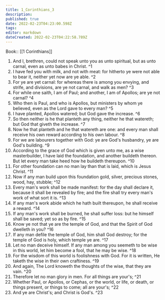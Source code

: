 ```yaml
---
title: 1_Corinthians_3
description: 
published: true
date: 2022-02-23T04:23:00.598Z
tags: 
editor: markdown
dateCreated: 2022-02-23T04:22:58.789Z
---
```


 Book:: [[1 Corinthians]]
 1. And I, brethren, could not speak unto you as unto spiritual, but as unto carnal, even as unto babes in Christ. ^1
 2. I have fed you with milk, and not with meat: for hitherto ye were not able to bear it, neither yet now are ye able. ^2
 3. For ye are yet carnal: for whereas there is among you envying, and strife, and divisions, are ye not carnal, and walk as men? ^3
 4. For while one saith, I am of Paul; and another, I am of Apollos; are ye not carnal? ^4
 5. Who then is Paul, and who is Apollos, but ministers by whom ye believed, even as the Lord gave to every man? ^5
 6. I have planted, Apollos watered; but God gave the increase. ^6
 7. So then neither is he that planteth any thing, neither he that watereth; but God that giveth the increase. ^7
 8. Now he that planteth and he that watereth are one: and every man shall receive his own reward according to his own labour. ^8
 9. For we are labourers together with God: ye are God's husbandry, ye are God's building. ^9
 10. According to the grace of God which is given unto me, as a wise masterbuilder, I have laid the foundation, and another buildeth thereon. But let every man take heed how he buildeth thereupon. ^10
 11. For other foundation can no man lay than that is laid, which is Jesus Christ. ^11
 12. Now if any man build upon this foundation gold, silver, precious stones, wood, hay, stubble; ^12
 13. Every man's work shall be made manifest: for the day shall declare it, because it shall be revealed by fire; and the fire shall try every man's work of what sort it is. ^13
 14. If any man's work abide which he hath built thereupon, he shall receive a reward. ^14
 15. If any man's work shall be burned, he shall suffer loss: but he himself shall be saved; yet so as by fire. ^15
 16. Know ye not that ye are the temple of God, and that the Spirit of God dwelleth in you? ^16
 17. If any man defile the temple of God, him shall God destroy; for the temple of God is holy, which temple ye are. ^17
 18. Let no man deceive himself. If any man among you seemeth to be wise in this world, let him become a fool, that he may be wise. ^18
 19. For the wisdom of this world is foolishness with God. For it is written, He taketh the wise in their own craftiness. ^19
 20. And again, The Lord knoweth the thoughts of the wise, that they are vain. ^20
 21. Therefore let no man glory in men. For all things are your's; ^21
 22. Whether Paul, or Apollos, or Cephas, or the world, or life, or death, or things present, or things to come; all are your's; ^22
 23. And ye are Christ's; and Christ is God's. ^23
